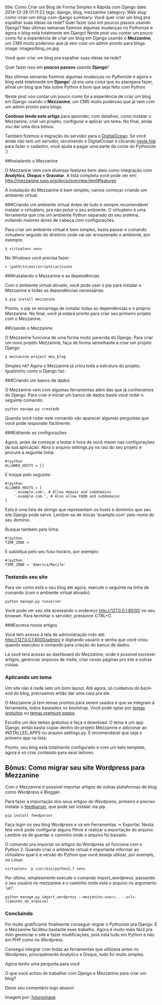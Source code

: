 title: Como Criar um Blog de Forma Simples e Rápida com Django
date: 2014-12-28 01:11:22
tags: django, blog, mezzanine
category: Web
slug: como-criar-um-blog-com-django
summary: Você quer criar um blog pra espalhar suas ideias na rede? Quer fazer isso em poucos passos usando Django? Nas últimas semanas fizemos algumas mudanças no Pythonize e agora o blog está totalmente em Django! Neste post vou contar um pouco como foi a experiência de criar um blog em Django usando o **Mezzanine**, um CMS muito poderoso que já vem com um admin pronto para blogs.
image: images/blog_on.jpg



Você quer criar um blog pra espalhar suas ideias na rede?

Quer fazer isso em **poucos passos** usando **Django**?

Nas últimas semanas fizemos algumas mudanças no Pythonize e agora o blog está totalmente em **Django**! Já era uma coisa que eu planejava fazer, afinal um blog que fala sobre Python é bom que seja feito com Python.

Neste post vou contar um pouco como foi a experiência de criar um blog em Django usando o **Mezzanine**, um CMS muito poderoso que já vem com um admin pronto para blogs.

**Continue lendo este artigo** para aprender, com detalhes, como instalar o Mezzanine, criar um projeto, configurar e aplicar um tema. No final, ainda vou dar uma dica bônus.

Também fizemos a migração do servidor para o [DigitalOcean](https://www.digitalocean.com/?refcode=c831ddc18699). Se você ainda não tem um servidor, recomendo o DigitalOcean e clicando [neste link](https://www.digitalocean.com/?refcode=c831ddc18699) para fazer o cadastro, você ajuda a pagar uma parte da conta do Pythonize :)


##Instalando o Mezzanine


O Mezzanine vem com diversas features bem úteis como integração com **Analytics**, **Disqus** e **Gravatar**. A lista completa você pode ver em: http://mezzanine.jupo.org/docs/overview.html#features

A instalação do Mezzanine é bem simples, vamos começar criando um ambiente virtual.

###Criando um ambiente virtual
Antes de tudo é sempre recomendável instalar o virtualenv, pra não poluir o seu ambiente. O virtualenv é uma ferramenta que cria um ambiente Python separado do seu sistema, evitando maiores dores de cabeça com configurações.

Para criar um ambiente virtual é bem simples, basta passar o comando virtualenv seguido do diretório onde vai ser armazenado o ambiente, por exemplo:

    $ virtualenv venv

No Windows você precisa fazer:

    > \path\to\env\Scripts\activate

###Instalando o Mezzanine e as dependências

Com o ambiente virtual ativado, você pode usar o pip para instalar o Mezzanine e todas as dependências necessárias:

    $ pip install mezzanine

Pronto, o pip se encarrega de instalar todas as dependências e o próprio Mezzanine. No final, você já estará pronto para criar seu primeiro projeto com o Mezzanine.

##Usando o Mezzanine

O Mezzanine funciona de uma forma muito parecida do Django. Para criar um novo projeto Mezzanine, faça de forma semelhante a criar um projeto Django:

    $ mezzanine-project meu_blog

Simples né?
Agora o Mezzanine já criou toda a estrutura do projeto, igualzinho como o Django faz:

###Criando um banco de dados

O Mezzanine vem com algumas ferramentas além das que já conhecemos do Django. Para criar e iniciar um banco de dados basta você rodar o seguinte comando:

    python manage.py createdb

Quando você rodar este comando vão aparecer algumas perguntas que você pode responder facilmente.

###Editando as configurações

Agora, antes de começar a testar é hora de você mexer nas configurações da sua aplicação. Abra o arquivo settings.py na raiz do seu projeto e procure a seguinte linha:

    #!python
    ALLOWED_HOSTS = []

E troque pelo seguinte:

    #!python
    ALLOWED_HOSTS = [
   		'.example.com', # Allow domain and subdomains
   		'.example.com.', # Also allow FQDN and subdomains
   	]

Esta é uma lista de strings que representam os hosts e domínios que seu site Django pode servir. Lembre-se de trocas 'example.com' pelo nome do seu domínio.

Busque também pela linha:

    #!python
    TIME_ZONE =

E substitua pelo seu fuso horário, por exemplo:

    #!python
    TIME_ZONE = 'America/Recife'

### Testando seu site

Para ver como está o seu blog até agora, execute o seguinte na linha de comando (com o ambiente virtual ativado):

    python manage.py runserver

Você pode ver seu site acessando o endereço http://127.0.0.1:8000/ no seu browser. Para terminar o servidor, pressione CTRL+C.

###Escreva novos artigos

Você tem acesso à tela de administração indo até: http://127.0.0.1:8000/admin/ e digitando usuário e senha que você criou quando executou o comando para criação do banco de dados.

Lá você terá acesso ao dashboard do Mezzanine, onde é possível escrever artigos, gerenciar arquivos de mídia, criar novas páginas pro site e outras coisas.

### Aplicando um tema

Um site não é nada sem um bom layout. Até agora, só cuidamos do back-end do blog, precisamos então dar uma cara pra ele.

O Mezzanine já tem temas prontos para serem usados e que se integram à ferramenta, todos baseados no bootstrap. Você pode optar por [temas gratuitos](http://thecodinghouse.in/themes/) ou [temas premium pagos](http://mezzathe.me/).

Escolha um dos temas gratuitos e faça o download. O tema é um app Django, então basta copiar dentro do projeto Mezzanine e adicionar ao INSTALLED_APPS no arquivo settings.py. É recomendável que seja o primeiro app na lista.

Pronto, seu blog está totalmente configurado e com um belo template, agora é só criar conteúdo para seus leitores.

## Bônus: Como migrar seu site Wordpress para Mezzanine

Com o Mezzanine é possível importar artigos de outras plataformas de blog como Wordpress e Blogger.

Para fazer a importação dos seus artigos do Wordpress, primeiro é preciso instalar o [feedparser](https://code.google.com/p/feedparser/), que pode ser instalar via pip.

    pip install feedparser

Faça login no seu blog Wordpress e vá em Ferramentas -> Exportar. Nesta tela você pode configurar alguns filtros e realizar a exportação do arquivo. Lembre-se de guardar o caminho onde o arquivo foi baixado.

O comando pra importar os artigos do Wordpress só funciona com o Python 2. Quando criar o ambiente virtual é importante informar ao virtualenv qual é a versão do Python que você deseja utilizar, por exemplo, no Linux:

    virtualenv -p /usr/bin/python2.7 venv

Por último, simplesmente execute o comando import_wordpress, passando o seu usuário no mezzanine e o caminho onde está o arquivo no argumento 'url':

    python manage.py import_wordpress --mezzanine-user=.. --url=[caminho_do_arquivo]


### Concluindo

Foi muito gratificante finalmente conseguir migrar o Pythonize pra Django. E o Mezzanine facilitou bastante esse trabalho. Agora é muito mais fácil pra mim gerenciar o site e fazer modificações, pois está tudo em Python e não em PHP como no Wordpress.

Consegui integrar com todas as ferramentas que utilizava antes no Wordpress, principalmente Analytics e Disqus, tudo foi muito simples.


Agora tenho uma pergunta para você

O que você achou de trabalhar com Django e Mezzanine para criar um blog?

Deixe seu comentário logo abaixo!


Imagem por: [futureshape][1]


  [1]: http://www.flickr.com/photos/futureshape/4977096245/
